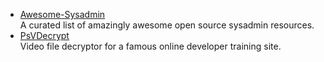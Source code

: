 
  - [Awesome-Sysadmin](https://github.com/kahun/awesome-sysadmin)<br />
    A curated list of amazingly awesome open source sysadmin resources.
  - [PsVDecrypt](https://github.com/KevinWang15/PsVDecrypt)<br />
  Video file decryptor for a famous online developer training site.

